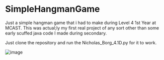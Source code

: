 # SimpleHangmanGame
Just a simple hangman game that i had to make during Level 4 1st Year at MCAST. This was actual;ly my first real project of any sort other than some early scuffed java code I made during secondary.

Just clone the repository and run the Nicholas_Borg_4.1D.py for it to work.

![image](https://github.com/Abbentai/SimpleHangmanGame/assets/104551802/a046764c-78b9-4ce3-8ca2-31c3baf60fff)
